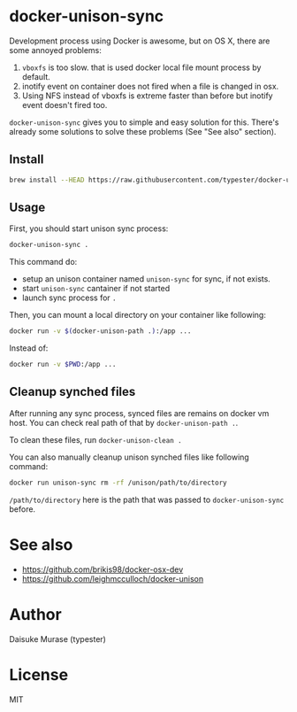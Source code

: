# docker-unison-sync

Development process using Docker is awesome, but on OS X, there are some annoyed problems:

1. `vboxfs` is too slow. that is used docker local file mount process by default.
2. inotify event on container does not fired when a file is changed in osx.
3. Using NFS instead of vboxfs is extreme faster than before but inotify event doesn't fired too.

`docker-unison-sync` gives you to simple and easy solution for this.
There's already some solutions to solve these problems (See "See also" section).

## Install

```sh
brew install --HEAD https://raw.githubusercontent.com/typester/docker-unison-sync/master/docker-unison-sync.rb
```

## Usage

First, you should start unison sync process:

```sh
docker-unison-sync .
```

This command do:

- setup an unison container named `unison-sync` for sync, if not exists.
- start `unison-sync` cantainer if not started
- launch sync process for `.`

Then, you can mount a local directory on your container like following:

```sh
docker run -v $(docker-unison-path .):/app ...
```

Instead of:

```sh
docker run -v $PWD:/app ...
```

## Cleanup synched files

After running any sync process, synced files are remains on docker vm host. You can check real path of that by `docker-unison-path .`.

To clean these files, run `docker-unison-clean .`

You can also manually cleanup unison synched files like following command:

```sh
docker run unison-sync rm -rf /unison/path/to/directory
```

`/path/to/directory` here is the path that was passed to `docker-unison-sync` before.

# See also

- https://github.com/brikis98/docker-osx-dev
- https://github.com/leighmcculloch/docker-unison

# Author

Daisuke Murase (typester)

# License

MIT
